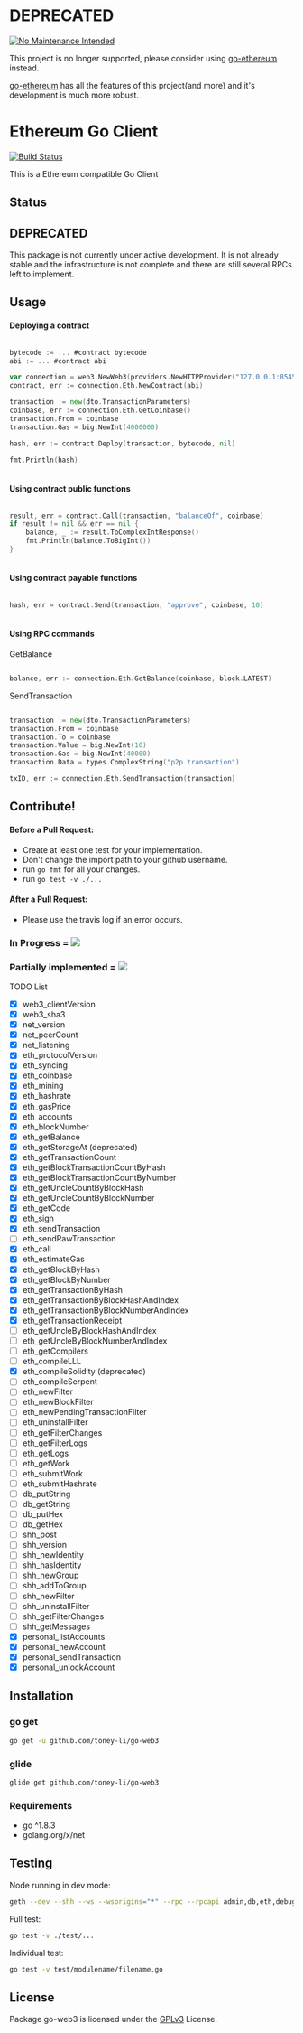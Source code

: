 # DEPRECATED

 [![No Maintenance Intended](http://unmaintained.tech/badge.svg)](http://unmaintained.tech/)

This project is no longer supported, please consider using [go-ethereum](https://github.com/ethereum/go-ethereum) instead.

[go-ethereum](https://github.com/ethereum/go-ethereum) has all the features of this project(and more) and it's development is much more robust.

# Ethereum Go Client

[![Build Status](https://travis-ci.org/regcostajr/go-web3.svg?branch=master)](https://travis-ci.org/regcostajr/go-web3)

This is a Ethereum compatible Go Client

## Status

## DEPRECATED

This package is not currently under active development. It is not already stable and the infrastructure is not complete and there are still several RPCs left to implement.

## Usage

#### Deploying a contract

```go

bytecode := ... #contract bytecode
abi := ... #contract abi

var connection = web3.NewWeb3(providers.NewHTTPProvider("127.0.0.1:8545", 10, false))
contract, err := connection.Eth.NewContract(abi)

transaction := new(dto.TransactionParameters)
coinbase, err := connection.Eth.GetCoinbase()
transaction.From = coinbase
transaction.Gas = big.NewInt(4000000)

hash, err := contract.Deploy(transaction, bytecode, nil)

fmt.Println(hash)
	
```

#### Using contract public functions

```go

result, err = contract.Call(transaction, "balanceOf", coinbase)
if result != nil && err == nil {
	balance, _ := result.ToComplexIntResponse()
	fmt.Println(balance.ToBigInt())
}
	
```

#### Using contract payable functions

```go

hash, err = contract.Send(transaction, "approve", coinbase, 10)
	
```

#### Using RPC commands

GetBalance

```go

balance, err := connection.Eth.GetBalance(coinbase, block.LATEST)

```

SendTransaction

```go

transaction := new(dto.TransactionParameters)
transaction.From = coinbase
transaction.To = coinbase
transaction.Value = big.NewInt(10)
transaction.Gas = big.NewInt(40000)
transaction.Data = types.ComplexString("p2p transaction")

txID, err := connection.Eth.SendTransaction(transaction)

```


## Contribute!

#### Before a Pull Request:
- Create at least one test for your implementation.
- Don't change the import path to your github username.
- run `go fmt` for all your changes.
- run `go test -v ./...`

#### After a Pull Request:
- Please use the travis log if an error occurs.

### In Progress = ![](https://placehold.it/15/FFFF00/000000?text=+)
### Partially implemented = ![](https://placehold.it/15/008080/000000?text=+)

TODO List

- [x] web3_clientVersion                      
- [x] web3_sha3                               
- [x] net_version                             
- [x] net_peerCount                           
- [x] net_listening                           
- [x] eth_protocolVersion                     
- [x] eth_syncing                             
- [x] eth_coinbase                            
- [x] eth_mining                              
- [x] eth_hashrate                            
- [x] eth_gasPrice                            
- [x] eth_accounts                            
- [x] eth_blockNumber                         
- [x] eth_getBalance                          
- [x] eth_getStorageAt (deprecated)
- [x] eth_getTransactionCount                 
- [x] eth_getBlockTransactionCountByHash      
- [x] eth_getBlockTransactionCountByNumber    
- [x] eth_getUncleCountByBlockHash            
- [x] eth_getUncleCountByBlockNumber          
- [x] eth_getCode                             
- [x] eth_sign                                
- [x] eth_sendTransaction                     
- [ ] eth_sendRawTransaction                  
- [x] eth_call                                
- [x] eth_estimateGas                         
- [x] eth_getBlockByHash                      
- [x] eth_getBlockByNumber                    
- [x] eth_getTransactionByHash                
- [x] eth_getTransactionByBlockHashAndIndex   
- [x] eth_getTransactionByBlockNumberAndIndex 
- [x] eth_getTransactionReceipt               
- [ ] eth_getUncleByBlockHashAndIndex         
- [ ] eth_getUncleByBlockNumberAndIndex       
- [ ] eth_getCompilers                        
- [ ] eth_compileLLL                          
- [x] eth_compileSolidity (deprecated)                    
- [ ] eth_compileSerpent                      
- [ ] eth_newFilter                           
- [ ] eth_newBlockFilter                      
- [ ] eth_newPendingTransactionFilter         
- [ ] eth_uninstallFilter                     
- [ ] eth_getFilterChanges                    
- [ ] eth_getFilterLogs                       
- [ ] eth_getLogs                             
- [ ] eth_getWork                             
- [ ] eth_submitWork                          
- [ ] eth_submitHashrate                      
- [ ] db_putString                            
- [ ] db_getString                            
- [ ] db_putHex                               
- [ ] db_getHex                               
- [ ] shh_post                                
- [ ] shh_version                             
- [ ] shh_newIdentity                         
- [ ] shh_hasIdentity                         
- [ ] shh_newGroup                            
- [ ] shh_addToGroup                          
- [ ] shh_newFilter                           
- [ ] shh_uninstallFilter                     
- [ ] shh_getFilterChanges                    
- [ ] shh_getMessages                         
- [x] personal_listAccounts                   
- [x] personal_newAccount                     
- [x] personal_sendTransaction                
- [x] personal_unlockAccount                  

## Installation

### go get

```bash
go get -u github.com/toney-li/go-web3
```

### glide

```bash
glide get github.com/toney-li/go-web3
```

### Requirements

* go ^1.8.3
* golang.org/x/net

## Testing

Node running in dev mode:

```bash
geth --dev --shh --ws --wsorigins="*" --rpc --rpcapi admin,db,eth,debug,miner,net,shh,txpool,personal,web3 --mine
```

Full test:

```bash
go test -v ./test/...
```

Individual test:
```bash
go test -v test/modulename/filename.go
```

## License

Package go-web3 is licensed under the [GPLv3](https://www.gnu.org/licenses/gpl-3.0.en.html) License.
